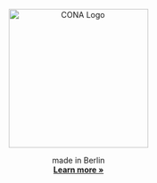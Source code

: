 <!-- PROJECT LOGO -->
<p align="center">
  <a href="https://www.cona.app">
   <img src="https://www.cona.app/cona-logo.svg" alt="CONA Logo" width="250">
  </a>

  <p align="center">
    made in Berlin
    <br />
    <a href="https://www.getcona.com"><strong>Learn more »</strong></a>
    <br />
  </p>
</p>
